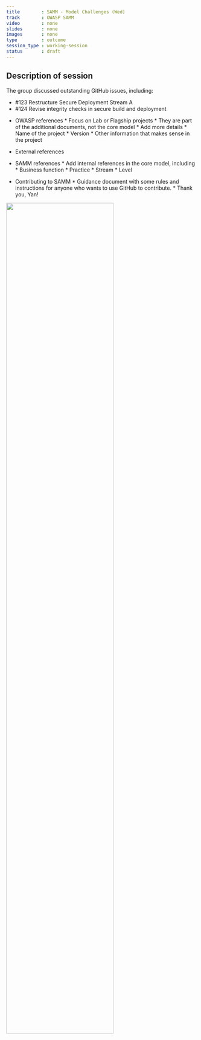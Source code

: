 ```yaml
---
title        : SAMM - Model Challenges (Wed)
track        : OWASP SAMM
video        : none
slides       : none
images       : none
type         : outcome
session_type : working-session         
status       : draft  
---
```


## Description of session

The group discussed outstanding GitHub issues, including:

- #123 Restructure Secure Deployment Stream A
- #124 Revise integrity checks in secure build and deployment

* OWASP references
             * Focus on Lab or Flagship projects
             * They are part of the additional documents, not the core model
             * Add more details
                  * Name of the project
                  * Version
                  * Other information that makes sense in the project

* External references
* SAMM references
              * Add internal references in the core model, including
                    * Business function
                    * Practice
                    * Stream
                    * Level

* Contributing to SAMM
          * Guidance document with some rules and instructions for anyone who wants to use GitHub to contribute.
          * Thank you, Yan!
          
          
<img src="https://user-images.githubusercontent.com/22427294/59035237-bd90c780-8864-11e9-9ad5-6b36dde40077.jpg" width="75%">        

                    
              














